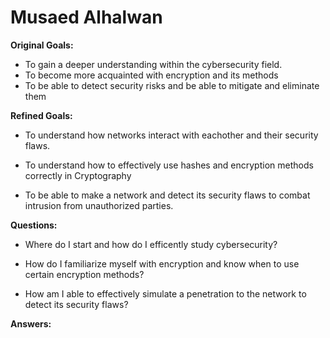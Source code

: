 # Musaed Alhalwan

**Original Goals:**

- To gain a deeper understanding within the cybersecurity field.
- To become more acquainted with encryption and its methods
- To be able to detect security risks and be able to mitigate and eliminate them

**Refined Goals:**

- To understand how networks interact with eachother and their security flaws.

- To understand how to effectively use hashes and encryption methods correctly in Cryptography
- To be able to make a network and detect its security flaws to combat intrusion from unauthorized parties.


**Questions:**

- Where do I start and how do I efficently study cybersecurity?

- How do I familiarize myself with encryption and know when to use certain encryption methods?

- How am I able to effectively simulate a penetration to the network to detect its security flaws?


**Answers:**